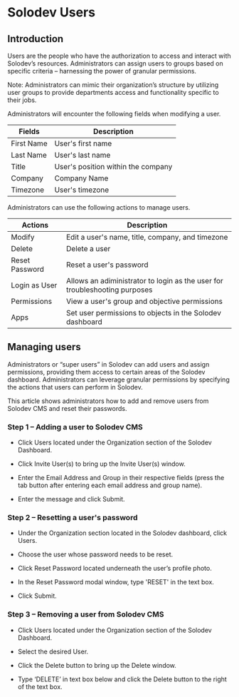 # Solodev Users

## Introduction

Users are the people who have the authorization to access and interact with Solodev’s resources. Administrators can assign users to groups based on specific criteria – harnessing the power of granular permissions.  

Note: Administrators can mimic their organization’s structure by utilizing user groups to provide departments access and functionality specific to their jobs. 

Administrators will encounter the following fields when modifying a user.

| Fields | Description |
| ----------- | ----------- |
| First Name | User's first name |
| Last Name | User's last name |
| Title | User's position within the company |
| Company | Company Name |
| Timezone | User's timezone |  


Administrators can use the following actions to manage users. 



| Actions | Description |
| ----------- | ----------- |
| Modify | Edit a user's name, title, company, and timezone |
| Delete | Delete a user |
| Reset Password | Reset a user's password |
| Login as User | Allows an adiministrator to login as the user for troubleshooting purposes |
| Permissions | View a user's group and objective permissions |
| Apps | Set user permissions to objects in the Solodev dashboard |


## Managing users

Administrators or “super users” in Solodev can add users and assign permissions, providing them access to certain areas of the Solodev dashboard. Administrators can leverage granular permissions by specifying the actions that users can perform in Solodev.  

 

This article shows administrators how to add and remove users from Solodev CMS and reset their passwords. 

 

### Step 1 – Adding a user to Solodev CMS

- Click Users located under the Organization section of the Solodev Dashboard.

- Click Invite User(s) to bring up the Invite User(s) window.

- Enter the Email Address and Group in their respective fields (press the tab button after entering each email address and group name).

- Enter the message and click Submit.

### Step 2 – Resetting a user's password
- Under the Organization section located in the Solodev dashboard, click Users.

- Choose the user whose password needs to be reset.

- Click Reset Password located underneath the user’s profile photo. 

- In the Reset Password modal window, type 'RESET' in the text box. 

- Click Submit.

### Step 3 – Removing a user from Solodev CMS

- Click Users located under the Organization section of the Solodev Dashboard.

- Select the desired User.

- Click the Delete button to bring up the Delete window.

- Type ‘DELETE’ in text box below and click the Delete button to the right of the text box.

